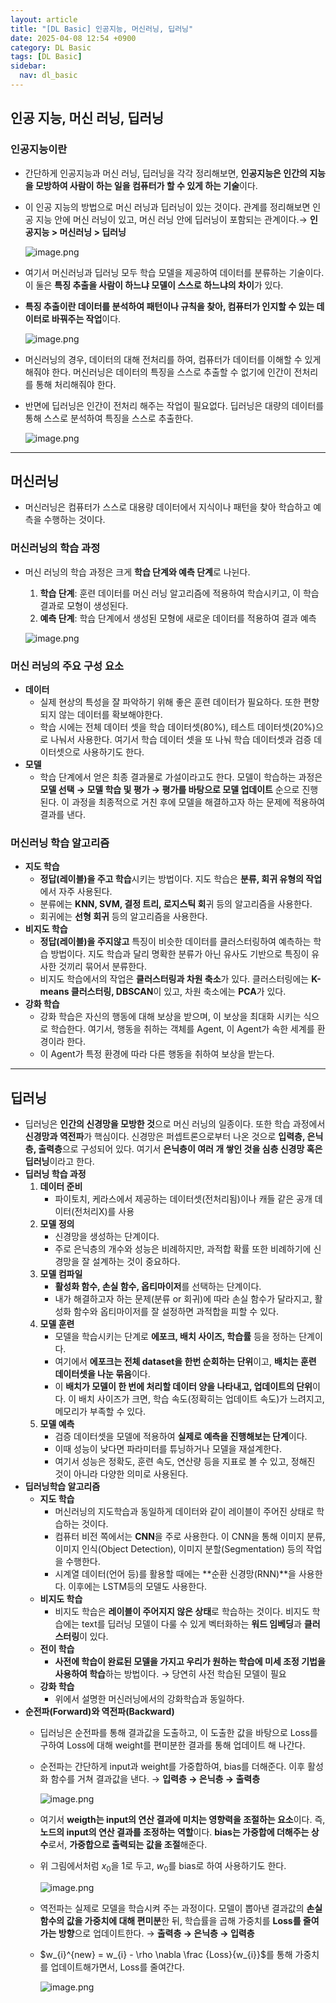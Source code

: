 ```yaml
---
layout: article
title: "[DL Basic] 인공지능, 머신러닝, 딥러닝"
date: 2025-04-08 12:54 +0900
category: DL Basic
tags: [DL Basic]
sidebar:
  nav: dl_basic
---
```

## 인공 지능, 머신 러닝, 딥러닝

### 인공지능이란

- 간단하게 인공지능과 머신 러닝, 딥러닝을 각각 정리해보면, **인공지능은 인간의 지능을 모방하여 사람이 하는 일을 컴퓨터가 할 수 있게 하는 기술**이다.
- 이 인공 지능의 방법으로 머신 러닝과 딥러닝이 있는 것이다. 관계를 정리해보면 인공 지능 안에 머신 러닝이 있고, 머신 러닝 안에 딥러닝이 포함되는 관계이다.→ **인공지능 > 머신러닝 > 딥러닝**
    
    ![image.png](attachment:183ed19b-16fe-4278-b06b-9ac94d362c74:image.png)
    
- 여기서 머신러닝과 딥러닝 모두 학습 모델을 제공하여 데이터를 분류하는 기술이다. 이 둘은 **특징 추출을 사람이 하느냐 모델이 스스로 하느냐의 차이**가 있다.
- **특징 추출이란 데이터를 분석하여 패턴이나 규칙을 찾아, 컴퓨터가 인지할 수 있는 데이터로 바꿔주는 작업**이다.
    
    ![image.png](attachment:3a9ec3f8-ff9b-4cff-85a4-eea2113cc0e3:image.png)
    
- 머신러닝의 경우, 데이터의 대해 전처리를 하여, 컴퓨터가 데이터를 이해할 수 있게 해줘야 한다. 머신러닝은 데이터의 특징을 스스로 추출할 수 없기에 인간이 전처리를 통해 처리해줘야 한다.
- 반면에 딥러닝은 인간이 전처리 해주는 작업이 필요없다. 딥러닝은 대량의 데이터를 통해 스스로 분석하여 특징을 스스로 추출한다.
    
    ![image.png](attachment:d482be1a-8a1f-46c3-b9d2-d3fe46c7280d:image.png)
    

---

## 머신러닝

- 머신러닝은 컴퓨터가 스스로 대용량 데이터에서 지식이나 패턴을 찾아 학습하고 예측을 수행하는 것이다.

### 머신러닝의 학습 과정

- 머신 러닝의 학습 과정은 크게 **학습 단계와 예측 단계**로 나뉜다.
    1. **학습 단계**: 훈련 데이터를 머신 러닝 알고리즘에 적용하여 학습시키고, 이 학습 결과로 모형이 생성된다.
    2. **예측 단계**: 학습 단계에서 생성된 모형에 새로운 데이터를 적용하여 결과 예측
    
    ![image.png](attachment:b8ee1a10-9411-493c-9cd6-5beaa05b0ce9:image.png)
    

### 머신 러닝의 주요 구성 요소

- **데이터**
    - 실제 현상의 특성을 잘 파악하기 위해 좋은 훈련 데이터가 필요하다. 또한 편향되지 않는 데이터를 확보해야한다.
    - 학습 시에는 전체 데이터 셋을 학습 데이터셋(80%), 테스트 데이터셋(20%)으로 나눠서 사용한다.  여기서 학습 데이터 셋을 또 나눠 학습 데이터셋과 검증 데이터셋으로 사용하기도 한다.
- **모델**
    - 학습 단계에서 얻은 최종 결과물로 가설이라고도 한다. 모델이 학습하는 과정은 **모델 선택 → 모델 학습 및 평가 → 평가를 바탕으로 모델 업데이트** 순으로 진행 된다. 이 과정을 최종적으로 거친 후에 모델을 해결하고자 하는 문제에 적용하여 결과를 낸다.

### 머신러닝 학습 알고리즘

- **지도 학습**
    - **정답(레이블)을 주고 학습**시키는 방법이다. 지도 학습은 **분류, 회귀 유형의 작업**에서 자주 사용된다.
    - 분류에는 **KNN, SVM, 결정 트리, 로지스틱 회**귀 등의 알고리즘을 사용한다.
    - 회귀에는 **선형 회귀** 등의 알고리즘을 사용한다.
- **비지도 학습**
    - **정답(레이블)을 주지않고** 특징이 비슷한 데이터를 클러스터링하여 예측하는 학습 방법이다. 지도 학습과 달리 명확한 분류가 아닌 유사도 기반으로 특징이 유사한 것끼리 묶어서 분류한다.
    - 비지도 학습에서의 작업은 **클러스터링과 차원 축소**가 있다. 클러스터링에는 **K-means 클러스터링, DBSCAN**이 있고, 차원 축소에는 **PCA**가 있다.
- **강화 학습**
    - 강화 학습은 자신의 행동에 대해 보상을 받으며, 이 보상을 최대화 시키는 식으로 학습한다. 여기서, 행동을 취하는 객체를 Agent, 이 Agent가 속한 세계를 환경이라 한다.
    - 이 Agent가 특정 환경에 따라 다른 행동을 취하여 보상을 받는다.

---

## 딥러닝

- 딥러닝은 **인간의 신경망을 모방한 것**으로 머신 러닝의 일종이다. 또한 학습 과정에서 **신경망과 역전파**가 핵심이다.  신경망은 퍼셉트론으로부터 나온 것으로 **입력층, 은닉층, 출력층**으로 구성되어 있다. 여기서 **은닉층이 여러 개 쌓인 것을 심층 신경망 혹은 딥러닝**이라고 한다.
- **딥러닝 학습 과정**
    1. **데이터 준비**
        - 파이토치, 케라스에서 제공하는 데이터셋(전처리됨)이나 캐들 같은 공개 데이터(전처리X)를 사용
    2. **모델 정의**
        - 신경망을 생성하는 단계이다.
        - 주로 은닉층의 개수와 성능은 비례하지만, 과적합 확률 또한 비례하기에 신경망을 잘 설계하는 것이 중요하다.
    3. **모델 컴파일**
        - **활성화 함수, 손실 함수, 옵티마이저**를 선택하는 단계이다.
        - 내가 해결하고자 하는 문제(분류 or 회귀)에 따라 손실 함수가 달라지고, 활성화 함수와 옵티마이저를 잘 설정하면 과적합을 피할 수 있다.
    4. **모델 훈련**
        - 모델을 학습시키는 단계로 **에포크, 배치 사이즈, 학습률** 등을 정하는 단계이다.
        - 여기에서 **에포크는 전체 dataset을 한번 순회하는 단위**이고, **배치는 훈련 데이터셋을 나눈 묶음**이다.
        - 이 **배치가 모델이 한 번에 처리할 데이터 양을 나타내고, 업데이트의 단위**이다. 이 배치 사이즈가 크면, 학습 속도(정확히는 업데이트 속도)가 느려지고, 메모리가 부족할 수 있다.
    5. **모델 예측**
        - 검증 데이터셋을 모델에 적용하여 **실제로 예측을 진행해보는 단계**이다.
        - 이때 성능이 낮다면 파라미터를 튜닝하거나 모델을 재설계한다.
        - 여기서 성능은 정확도, 훈련 속도, 연산량 등을 지표로 볼 수 있고, 정해진 것이 아니라 다양한 의미로 사용된다.
- **딥러닝학습 알고리즘**
    - **지도 학습**
        - 머신러닝의 지도학습과 동일하게 데이터와 같이 레이블이 주어진 상태로 학습하는 것이다.
        - 컴퓨터 비전 쪽에서는 **CNN**을 주로 사용한다. 이 CNN을 통해 이미지 분류, 이미지 인식(Object Detection), 이미지 분할(Segmentation) 등의 작업을 수행한다.
        - 시계열 데이터(언어 등)를 활용할 때에는 **순환 신경망(RNN)**을 사용한다. 이후에는 LSTM등의 모델도 사용한다.
    - **비지도 학습**
        - 비지도 학습은 **레이블이 주어지지 않은 상태**로 학습하는 것이다. 비지도 학습에는 text를 딥러닝 모델이 다룰 수 있게 벡터화하는 **워드 임베딩**과 **클러스터링**이 있다.
    - **전이 학습**
        - **사전에 학습이 완료된 모델을 가지고 우리가 원하는 학습에 미세 조정 기법을 사용하여 학습**하는 방법이다. → 당연히 사전 학습된 모델이 필요
    - **강화 학습**
        - 위에서 설명한 머신러닝에서의 강화학습과 동일하다.
- **순전파(Forward)와 역전파(Backward)**
    - 딥러닝은 순전파를 통해 결과값을 도출하고, 이 도출한 값을 바탕으로 Loss를 구하여 Loss에 대해 weight를 편미분한 결과를 통해 업데이트 해 나간다.
    - 순전파는 간단하게 input과 weight를 가중합하여, bias를 더해준다. 이후 활성화 함수를 거쳐 결과값을 낸다. → **입력층 → 은닉층 → 출력층**
        
        ![image.png](attachment:13ffbafc-f895-4d6a-8524-583cde1dfa8a:image.png)
        
    - 여기서 **weigth는 input의 연산 결과에 미치는 영향력을 조절하는 요소**이다. 즉, **노드의 input의 연산 결과를 조정하는 역할**이다. **bias는 가중합에 더해주는 상수**로서, **가중합으로 출력되는 값을 조절**해준다.
    - 위 그림에서처럼 $x_{0}$을 1로 두고, $w_{0}$를 bias로 하여 사용하기도 한다.
        
        ![image.png](attachment:4b3b1062-1579-442d-87e6-80873535be8e:image.png)
        
    - 역전파는 실제로 모델을 학습시켜 주는 과정이다. 모델이 뽑아낸 결과값의 **손실 함수의 값을 가중치에 대해 편미분**한 뒤, 학습률을 곱해 가중치를 **Loss를 줄여가는 방향**으로 업데이트한다.  → **출력층 → 은닉층 → 입력층**
    - $w_{i}^{new} = w_{i} - \rho \nabla \frac {Loss}{w_{i}}$를 통해 가중치를 업데이트해가면서, Loss를 줄여간다.
        
        ![image.png](attachment:f991fffb-1f39-4e50-a508-4cfdf69ae353:image.png)